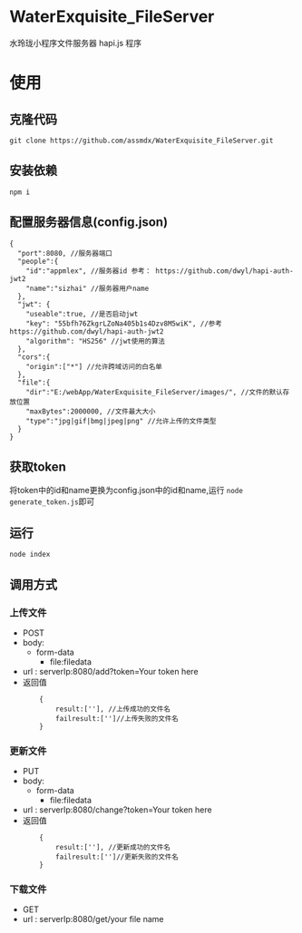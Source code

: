 # WaterExquisite_FileServer
水玲珑小程序文件服务器 hapi.js 程序

# 使用

## 克隆代码
    git clone https://github.com/assmdx/WaterExquisite_FileServer.git
## 安装依赖
    npm i
## 配置服务器信息(config.json)
```
{
  "port":8080, //服务器端口
  "people":{
    "id":"appmlex", //服务器id 参考： https://github.com/dwyl/hapi-auth-jwt2
    "name":"sizhai" //服务器用户name
  },
  "jwt": {
    "useable":true, //是否启动jwt
    "key": "55bfh76ZkgrLZoNa405b1s4Dzv8M5wiK", //参考 https://github.com/dwyl/hapi-auth-jwt2
    "algorithm": "HS256" //jwt使用的算法
  },
  "cors":{
    "origin":["*"] //允许跨域访问的白名单
  },
  "file":{
    "dir":"E:/webApp/WaterExquisite_FileServer/images/", //文件的默认存放位置
    "maxBytes":2000000, //文件最大大小
    "type":"jpg|gif|bmg|jpeg|png" //允许上传的文件类型
  }
}
```
## 获取token
将token中的id和name更换为config.json中的id和name,运行
```node generate_token.js```即可

## 运行
    node index
## 调用方式
### 上传文件
- POST
- body:
    - form-data
        - file:filedata
- url : serverIp:8080/add?token=Your token here  
- 返回值
    ```
        {
            result:[''], //上传成功的文件名
            failresult:['']//上传失败的文件名
        }
    ```
### 更新文件
- PUT
- body:
    - form-data
        - file:filedata
- url : serverIp:8080/change?token=Your token here  
- 返回值
    ```
        {
            result:[''], //更新成功的文件名
            failresult:['']//更新失败的文件名
        }
    ```
### 下载文件
- GET
- url : serverIp:8080/get/your file name
